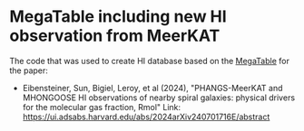 # MegaTable including new HI observation from MeerKAT

The code that was used to create HI database based on the [MegaTable](https://github.com/PhangsTeam/MegaTable) for the paper:

  + Eibensteiner, Sun, Bigiel, Leroy, et al (2024), "PHANGS-MeerKAT and MHONGOOSE HI observations of nearby spiral galaxies: physical drivers for the molecular gas fraction, Rmol"
    Link: https://ui.adsabs.harvard.edu/abs/2024arXiv240701716E/abstract
    
